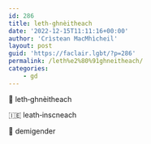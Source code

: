 ```yaml
---
id: 286
title: leth‑ghnèitheach
date: '2022-12-15T11:11:16+00:00'
author: 'Crìstean MacMhìcheil'
layout: post
guid: 'https://faclair.lgbt/?p=286'
permalink: /leth%e2%80%91ghneitheach/
categories:
    - gd
---
```


&#x1f3f4;&#xe0067;&#xe0062;&#xe0073;&#xe0063;&#xe0074;&#xe007f; leth‑ghnèitheach

&#x1f1ee;&#x1f1ea; leath‑inscneach

&#x1f3f4;&#xe0067;&#xe0062;&#xe0065;&#xe006e;&#xe0067;&#xe007f; demigender
